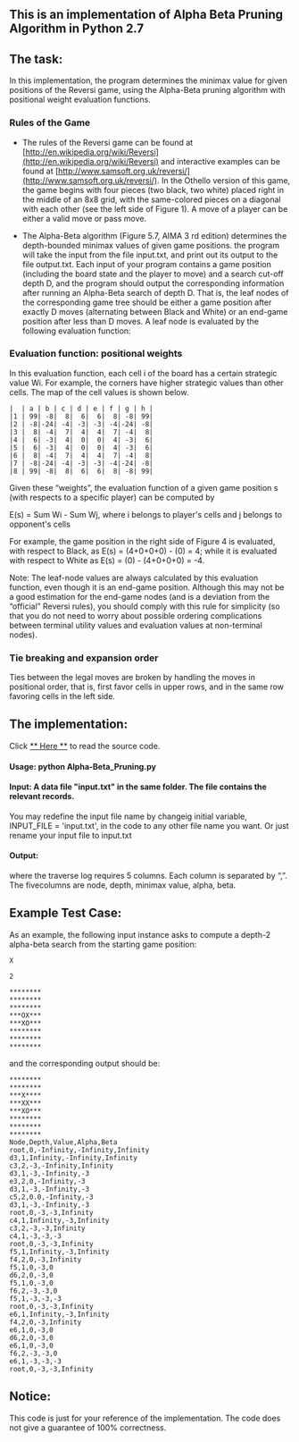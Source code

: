 ## This is an implementation of Alpha Beta Pruning Algorithm in Python 2.7
## The task:

In this implementation, the program determines the minimax value for given positions of the Reversi game, using the Alpha-Beta pruning algorithm with positional weight evaluation functions.

### Rules of the Game
* The rules of the Reversi game can be found at [http://en.wikipedia.org/wiki/Reversi](http://en.wikipedia.org/wiki/Reversi) and 
interactive examples can be found at [http://www.samsoft.org.uk/reversi/](http://www.samsoft.org.uk/reversi/). 
In the Othello version of this game, the game begins with four pieces (two black, two white) placed right in the middle of an 8x8 grid, 
with the same-colored pieces on a diagonal with each other (see the left side of Figure 1). 
A move of a player can be either a valid move or pass move.

* The Alpha-Beta algorithm (Figure 5.7, AIMA 3 rd edition) determines the depth-bounded minimax values of given game positions. 
the program will take the input from the file input.txt, and print out its output to the file output.txt. 
Each input of your program contains a game position (including the board state and the player to move) and a search cut-off depth D, 
and the program should output the corresponding information after running an Alpha-Beta search of depth D. 
That is, the leaf nodes of the corresponding game tree should be either a game position after exactly D moves 
(alternating between Black and White) or an end-game position after less than D moves. 
A leaf node is evaluated by the following evaluation function:

### Evaluation function: positional weights 

In this evaluation function, each cell i of the board has a certain strategic value Wi. 
For example, the corners have higher strategic values than other cells. The map of the cell values is shown below.

```text
|  | a | b | c | d | e | f | g | h |
|1 | 99| -8|  8|  6|  6|  8| -8| 99|
|2 | -8|-24| -4| -3| -3| -4|-24| -8|
|3 |  8| -4|  7|  4|  4|  7| -4|  8|
|4 |  6| -3|  4|  0|  0|  4| -3|  6|
|5 |  6| -3|  4|  0|  0|  4| -3|  6|
|6 |  8| -4|  7|  4|  4|  7| -4|  8|
|7 | -8|-24| -4| -3| -3| -4|-24| -8|
|8 | 99| -8|  8|  6|  6|  8| -8| 99|
```

Given these “weights”, the evaluation function of a given game position s (with respects to a specific player) 
can be computed by

E(s) = Sum Wi - Sum Wj, where i belongs to player's cells and j belongs to opponent's cells

For example, the game position in the right side of Figure 4 is evaluated, with respect to Black, as E(s) = (4+0+0+0) - (0) = 4; while it is evaluated with respect to White as E(s) = (0) - (4+0+0+0) = -4.

Note: The leaf-node values are always calculated by this evaluation function, even though it is an end-game position. Although this may not be a good estimation for the end-game nodes (and is a deviation from the “official” Reversi rules), you should comply with this rule for simplicity (so that you do not need to worry about possible ordering complications between terminal utility values and evaluation values at non-terminal nodes).

### Tie breaking and expansion order

Ties between the legal moves are broken by handling the moves in positional order, that is, first favor cells in upper rows, and in the same row favoring cells in the left side. 


## The implementation:

Click [** Here **](https://github.com/Cheng-Lin-Li/AI/blob/master/Alpha-Beta_Pruning/Alpha-Beta_Pruning.py) to read the source code.

#### Usage: python Alpha-Beta_Pruning.py	

#### Input: A data file "input.txt" in the same folder. The file contains the relevant records.

You may redefine the input file name by changeig initial variable, INPUT_FILE = 'input.txt', in the code to any other file name you want.
Or just rename your input file to input.txt

#### Output:

<next state> <traverse log> where the traverse log requires 5 columns. Each column is separated by “,”. The fivecolumns are node, depth, minimax value, alpha, beta.


## Example Test Case:

As an example, the following input instance asks to compute a depth-2 alpha-beta search from the starting game position: 
```text
X 

2

******** 
******** 
******** 
***OX*** 
***XO*** 
******** 
******** 
********
```

and the corresponding output should be: 

```text
******** 
******** 
***X**** 
***XX*** 
***XO*** 
******** 
******** 
********
Node,Depth,Value,Alpha,Beta 
root,0,-Infinity,-Infinity,Infinity 
d3,1,Infinity,-Infinity,Infinity 
c3,2,-3,-Infinity,Infinity 
d3,1,-3,-Infinity,-3 
e3,2,0,-Infinity,-3 
d3,1,-3,-Infinity,-3 
c5,2,0.0,-Infinity,-3 
d3,1,-3,-Infinity,-3 
root,0,-3,-3,Infinity 
c4,1,Infinity,-3,Infinity 
c3,2,-3,-3,Infinity 
c4,1,-3,-3,-3
root,0,-3,-3,Infinity 
f5,1,Infinity,-3,Infinity
f4,2,0,-3,Infinity 
f5,1,0,-3,0 
d6,2,0,-3,0 
f5,1,0,-3,0 
f6,2,-3,-3,0 
f5,1,-3,-3,-3
root,0,-3,-3,Infinity 
e6,1,Infinity,-3,Infinity 
f4,2,0,-3,Infinity 
e6,1,0,-3,0 
d6,2,0,-3,0 
e6,1,0,-3,0 
f6,2,-3,-3,0 
e6,1,-3,-3,-3
root,0,-3,-3,Infinity
```

## Notice:

This code is just for your reference of the implementation. The code does not give a guarantee of 100% correctness.
